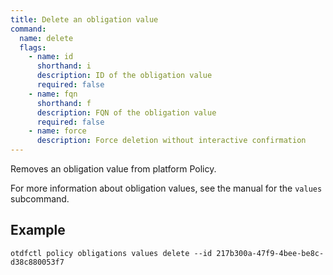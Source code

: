 ```yaml
---
title: Delete an obligation value
command:
  name: delete
  flags:
    - name: id
      shorthand: i
      description: ID of the obligation value
      required: false
    - name: fqn
      shorthand: f
      description: FQN of the obligation value
      required: false
    - name: force
      description: Force deletion without interactive confirmation
---
```


Removes an obligation value from platform Policy.

For more information about obligation values, see the manual for the `values` subcommand.

## Example 

```shell
otdfctl policy obligations values delete --id 217b300a-47f9-4bee-be8c-d38c880053f7
```
